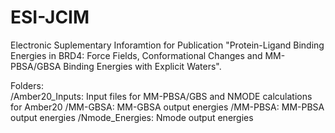 # ESI-JCIM
Electronic Suplementary Inforamtion for Publication "Protein-Ligand Binding Energies in BRD4: Force Fields,
Conformational Changes and MM-PBSA/GBSA Binding Energies with Explicit Waters".  

Folders:  
/Amber20_Inputs: Input files for MM-PBSA/GBS and NMODE calculations for Amber20
/MM-GBSA: MM-GBSA output energies 
/MM-PBSA: MM-PBSA output energies
/Nmode_Energies: Nmode output energies 
